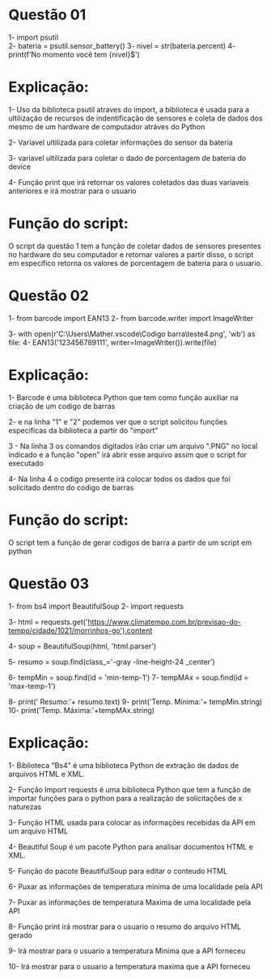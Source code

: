 

# Questão 01
1- import psutil   
2- bateria = psutil.sensor_battery()
3- nivel = str(bateria.percent)
4- print(f'No momento você tem {nivel}$')


# Explicação:
1- Uso da biblioteca psutil atraves do import, a biblioteca é usada para a ultilização de recursos de indentificação de sensores e coleta de dados dos mesmo de um hardware de computador atráves do Python

2- Variavel ultilizada para coletar informações do sensor da bateria

3- variavel ultilizada para coletar o dado de porcentagem de bateria do device

4- Função print que irá retornar os valores coletados das duas variaveis anteriores e irá mostrar para o usuario
# Função do script:
O script da questão 1 tem a função de coletar dados de sensores presentes no hardware do seu computador e retornar valores a partir disso, o script em especifico retorna os valores de porcentagem de bateria para o usuario.

# Questão 02
1- from barcode import EAN13
2- from barcode.writer import ImageWriter

3- with open(r'C:\Users\Mather\.vscode\Codigo barra\teste4.png', 'wb') as file:
4-    EAN13('123456789111', writer=ImageWriter()).write(file)
# Explicação:
1- Barcode é uma biblioteca Python que tem como função auxiliar na criação de um codigo de barras

2- e na linha "1" e "2" podemos ver que o script solicitou funções especificas da biblioteca a partir do "import"

3 - Na linha 3 os comandos digitados irão criar um arquivo ".PNG"  no local indicado e a função "open" irá abrir esse arquivo assim que o script for executado

4- Na linha 4 o codigo presente irá colocar todos os dados que foi solicitado dentro do codigo de barras
# Função do script:
O script tem a função de gerar codigos de barra a partir de um script em python

# Questão 03 

1- from bs4 import BeautifulSoup
2- import requests


3- html = requests.get('https://www.climatempo.com.br/previsao-do-tempo/cidade/1021/morrinhos-go').content


4- soup = BeautifulSoup(html, 'html.parser')


5- resumo = soup.find(class_='-gray -line-height-24 _center')


6- tempMin = soup.find(id = 'min-temp-1')
7- tempMAx = soup.find(id = 'max-temp-1')


8-   print(' Resumo:'+ resumo.text)
9-   print('Temp. Minima:'+ tempMin.string)
10- print('Temp. Máxima:'+tempMAx.string)

# Explicação:

1- Biblioteca "Bs4" é uma biblioteca Python de extração de dados de arquivos HTML e XML.

2- Função Import requests é uma biblioteca Python que tem a função de importar funções para o python para a realização de solicitações de x naturezas

3- Função HTML usada para colocar as informações recebidas da API em um arquivo HTML

4- Beautiful Soup é um pacote Python para analisar documentos HTML e XML.

5- Função do pacote BeautifulSoup para editar o conteudo HTML 

6- Puxar as informações de temperatura minima de uma localidade pela API

7- Puxar as informações de temperatura Maxima de uma localidade pela API

8- Função print irá mostrar para o usuario o resumo do arquivo HTML gerado

9- Irá mostrar para o usuario a temperatura Minima que a API forneceu 

10- Irá mostrar para o usuario a temperatura maxima que a API forneceu



